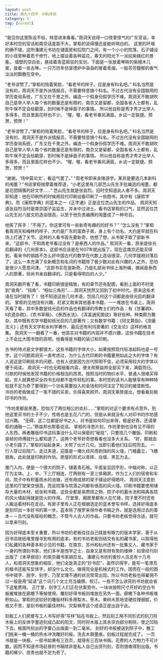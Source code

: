 ```yaml
---
layout: post
title: 第九十四节　印刷作坊
category: 5
tag: [normal]
---
```


“我见你这里陈设不俗，特意进来看看。”周洞天说得一口怪里怪气的广东官话，幸好本时空的官话和南京话差距不大，掌柜的说得慢还是能听明白的。 这里的环境的确不错，这所潘建元书坊在铺面房和后院门之间，有一个小小的院落，石子铺设的小径旁种着若干修竹，地上摆设着各种盆花，春天的阳光下一派姹紫嫣红的景象。 墙壁的空白处，悬挂着青蓝斑驳的宝剑，下面是一张放着琴砖的紫檀木几案，放着一张古琴。一只万历年仿宣德炉中袅袅的冒着青烟，一股芬芳馥郁的香气淡淡的飘散在空中。

“老爷谬赞了。”掌柜的陪着笑脸，“看老爷的样子，应是身有科名吧。” 科名当然是没有的，周洞天不是外派情报员，不需要特意搞个科名。不过古代没有全国联网的学历查询系统，广东又在千里之外，编造一个假身份假学历不难。周洞天不敢胡吹自己是举人举人每个省的数量还是有限的，南京又是留都，全国各省人士都有，乱吹牛保不定会给戳穿，到时候不是掉面子的事情。 所以他自称是秀才秀才比举人多得多，而且里面花样也不少。 “喔，喔，看老爷春风满面，乡试一定联捷。预贺，预贺！”

“老爷谬赞了。”掌柜的陪着笑脸，“看老爷的样子，应是身有科名吧。” 科名当然是没有的，周洞天不是外派情报员，不需要特意搞个科名。不过古代没有全国联网的学历查询系统，广东又在千里之外，编造一个假身份假学历不难。周洞天不敢胡吹自己是举人举人每个省的数量还是有限的，南京又是留都，全国各省人士都有，乱吹牛保不定会给戳穿，到时候不是掉面子的事情。 所以他自称是秀才秀才比举人多得多，而且里面花样也不少。 “喔，喔，看老爷春风满面，乡试一定联捷。预贺，预贺！”

“谢谢。‘场中莫论文’，看运气罢了。” “周老爷即来金陵游学，某非是要选几本新科的闱墨？”书店掌柜揣摩着推荐道，“小老这里有几部芑山先生手批编选的闱墨，都是花团锦簇的好文字……” 芑山先生就是张自烈。旧时空知道此人者不多。周洞天却知道：他在印刷所的时候用现代印刷设备印刷了一些图书，其中有《康熙字典》。而《康熙字典》的蓝本之一《正字通》正是这位芑山先生的作品。 周洞天知道张自烈当时是南京国子监监生，并未中过进士。看书店掌柜的口气，显然这位芑山先生对八股文的造诣很高，以至于他负责编撰的闱墨成了一种号召。

他挥了挥手：“不用了。你这里可有一些新奇有趣的的好书？” “怎么没有？”掌柜看周洞天和梅林的样子，大约是广东的富商子弟，身上有个功名，大约是早就在科场上打通了关节。这样的人看书首先要新奇，他想了想，从书架子取了部新书来，“这部书，不知周老爷看过没有？是泰西人的作品。” 周洞天一看，原来是徐光启翻译的《几何原本》。这部书应该是在1607年就出版了。现在这南京还能买得到，看来书的销路不怎么好中国古代的数学在代数上造诣很深，几何学就相对落后了，这么一本充满了全新概念和名词的书籍除了极少数对此有兴趣的人之外，恐怕是很少人愿意问津。 “这部书实在是新奇。乃是礼部尚书徐上海所编，据闻是泰西人的原著，徐尚书亲自翻译的。只是看得明白的人少。”

周洞天翻开看了看，书籍印刷很是精致，有的章节还有配图，看到上面的不时提到“直角”、“钝角”、“相似三角形”……周洞天恍然又回到了初中时代。原来这些术语在当时就有了！ 他不知道这些几何术语，包括几何这个词都是由徐光启的翻译的。 掌柜的见他饶有兴趣，赶紧又取来其他基本书籍，一一堆放在书桌上，周洞天看了看，其中多数是徐光启的作品也有翻译的传教士们的作品：有《甘薯疏》、《农遗杂疏》、《农书草稿》、《泰西水法》、《浑盖通宪图说》等好些种。种类颇为繁杂，其中既有农学书籍如徐光启的几部著作；又有数学书籍：《同文算指》、《测量法义》；还有天文学和水利学著作，最后还有利玛窦著的《交友论》这样的格言集。 周洞天一一翻看了一番，他其实对书籍的内容并不感兴趣，这些书籍在技术上不会比大图书馆的高明，他看得是书籍的装订和印刷。

古书的特点是文字都很大，这些书籍的字体大小，如果按照现代标准起码也是一号字。这个问题周洞天一直考虑过，为什么古代印刷的书籍要用如此之大的字体？有人说这是印刷技术的问题，也有人说是因为古代照明不佳，必须采用较大的字体以便于阅读。 周洞天一时也无暇细看内容，便关照蔡益邦全部买下来，满载而归。付款的时候他发现书籍的价格相当的昂贵。按照当时的物价水平，普通人很难买得起。穷人就算想买全四书五经都不是件轻松的事。本时空的读书人能够享有种种特权就不足为奇了要得到一个功名需要投入的金钱和时间注定了知识的被垄断性。 书坊的老板做成了一笔不错的买卖，乐得喜笑颜开。周洞天乘势提出，想看看刻板印书的作坊。

“作坊里都是黑墨，恐怕污了两位相公的衣衫……”掌柜的对这个要求有点意外，到他这里买书的士子不少，性格也是五花八门的，但是从来就没有人对印书的作坊感过兴趣。 “无碍，这二位都是好书之人，对书是如何印出来得，极是好奇。还请掌柜的通融一二。”蔡益邦也帮着说话。 掌柜的寻思片刻，作坊里倒也没有见不得的人东西，再者雕版印书这码事没什么可以保密的“秘技”，只要找几个雕版、印刷和装帧的师傅就什么都知道了。这两个老爷好奇想看看也没多大关系。 “好，那就由小老引路了。”掌柜的站起身来，关照了伙计几句。当即引着他们往后院而去。 一行人穿过后院门，走过夹道，迎面是一堵久经风雨剥蚀的风火墙，门楼矗立，飞檐翘角。此处就是印刷的作坊。房屋的形式以青砖、白墙、黑瓦为主。

推门入内，便是一个很大的院子，铺着青石板。平面呈显回字形，中轴对称，以正厅为主体。上、中、下三厅相连，厅两侧有一至三排厢房。作为工人们的宿舍和车间。院子中有积蓄雨水的池塘，还有用成排的架子铺设好得晒坪。 周洞天注意到这里的厅堂架空很高，而且院落与院落之间都有很高的风火墙。印刷书籍要使用储存大量的木材、纸张和书籍，这些全都是易燃烧之物，院子中的蓄水池和隔离各院的风火墙起得就是防火的作用。 厅堂里、厢房里都有人在忙碌，院子里不时还有人搬运着材料在走动。有房子里有人正在根据选定的蓝本誉写书样。选择好得底本是刻印出一本好书的第一步。蓝本除了搜罗来得作者书稿之外，就是选用过去的善本－－古代没有版权的概念，不管今人古人的作品，只要书坊老板觉得合适，就可以拿来刊刻。

因为好得底本至关重要，所以书坊的老板往往自己就是有眼力的版本学家，善于从旧书店故纸堆里搜寻到有用的底本。有的书坊老板则结交有名的藏书家，以取得他们私藏的各种善本和少见的书籍。在南京、苏州和杭州还有一批集文人、藏书家于一身的所谓刻书家，他们多半是饱学之士，自身又是有财有势的缙绅：如曾经刊刻出版了《本草纲目》的南京藏书家胡应龙。 潘建元书坊的誊抄人员总有十几号人，和周洞天想象的相反，他们全是真正的“抄书匠”，虽然识得字，能写一笔漂亮的楷书还能写反体字，却没什么文化。做得完全是机械式的工作。因而在一般的图书中错字、脱字、别字，乃至文理不通的状况常常出现。所以书坊老板也得雇佣不过一般是用“延请”这个词几个文士充当编撰、校订。一些不怎么讲究的书坊就会省下这笔费用。 正厅里，刻字工人们正在伏案劳作。一块块按照尺寸开好的空白书板被堆放在廊檐下等候使用。雕刻好得书板则堆放在另外一面。廊檐下各种书板堆积如山。掌柜的说较好的雕版材料多用梨木、枣木。果树木质地坚硬纹理细腻，价格又不贵，是刻书板的最佳材料。灾梨祸枣这个成语正是出自于此。

刻板工人们把誊写工人书写好得“写样”贴在书板上，然后刻工用不同形式的刻刀将木板上的反体字墨迹刻成凸起的阳文，同时将木版上其余空白部分剔除，使之凹陷下去。板面所刻出的字要凸出版面一到二毫米。 刻好的书板被送到院子中，散工们挑来一桶一桶的热水冲洗雕好的板，洗去木屑墨痕。刻板过程就完成了。 一页书就是一块板。一部书如果有三百页，就得有三百块书板。花费的人力物力不可计数。因而不知道市场前景的书稿除非是私人自己出资刊刻，否则很难得到出版。书籍的稀少、昂贵也就不足为奇了。